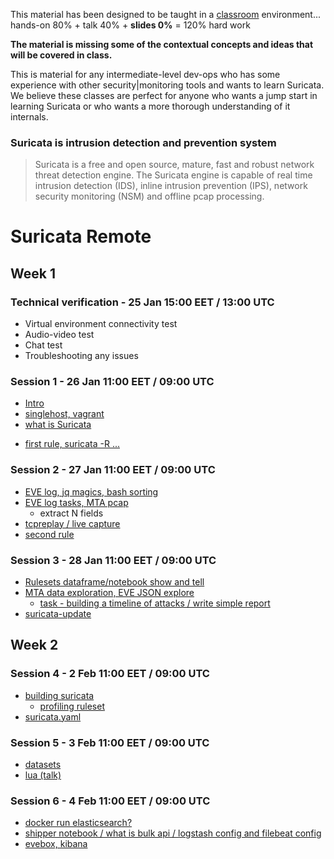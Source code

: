 
This material has been designed to be taught in a [classroom](https://ccdcoe.org/training/cyber-defence-monitoring-course-module-1/) environment... hands-on 80% + talk 40% + **slides 0%** = 120% hard work 

**The material is missing some of the contextual concepts and ideas that will be covered in class.**

This is material for any intermediate-level dev-ops who has some experience with other security|monitoring tools and wants to learn Suricata. We believe these classes are perfect for anyone who wants a jump start in learning Suricata or who wants a more thorough understanding of it internals.

### Suricata is intrusion detection and prevention system

> Suricata is a free and open source, mature, fast and robust network threat detection engine. The Suricata engine is capable of real time intrusion detection (IDS), inline intrusion prevention (IPS), network security monitoring (NSM) and offline pcap processing.

# Suricata Remote

## Week 1

### Technical verification - 25 Jan 15:00 EET / 13:00 UTC
 * Virtual environment connectivity test
 * Audio-video test
 * Chat test
 * Troubleshooting any issues

### Session 1 - 26 Jan 11:00 EET / 09:00 UTC
 * [Intro](/Suricata/intro.md)
 * [singlehost, vagrant](/singlehost)
 * [what is Suricata](/Suricata/rules#intro)
 <!-- * [tooling intro - docker / jupyter]() -->
 * [first rule, suricata -R ...]()

### Session 2 - 27 Jan 11:00 EET / 09:00 UTC
 * [EVE log, jq magics, bash sorting]()
 * [EVE log tasks, MTA pcap]()
     * extract N fields
 * [tcpreplay / live capture]()
 * [second rule]()

### Session 3 - 28 Jan 11:00 EET / 09:00 UTC
 * [Rulesets dataframe/notebook show and tell]()
 * [MTA data exploration, EVE JSON explore]()
     * [task - building a timeline of attacks / write simple report]()
 * [suricata-update]()

## Week 2

### Session 4 - 2 Feb 11:00 EET / 09:00 UTC
 * [building suricata]()
    * [profiling ruleset]()
 * [suricata.yaml]()

### Session 5 - 3 Feb 11:00 EET / 09:00 UTC
 * [datasets]()
 * [lua (talk)]()

### Session 6 - 4 Feb 11:00 EET / 09:00 UTC
 * [docker run elasticsearch?]()
 * [shipper notebook / what is bulk api / logstash config and filebeat config]()
 * [evebox, kibana]()
